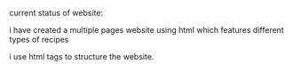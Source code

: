 current status of website:

i have created a multiple pages website using html which features different types of recipes

i use html tags to structure the website.